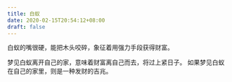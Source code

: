 ```yaml
---
title: 白蚁
date: 2020-02-15T20:54:12+08:00
draft: false
---
```


白蚁的嘴很硬，能把木头咬碎，象征着用强力手段获得财富。


梦见白蚁离开自己的家，意味着财富离自己而去，将过上紧日子。
如果梦见白蚁在自己的家里，则是一种发财的吉兆。
